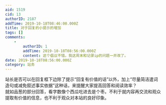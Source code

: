```yaml
---
aid: 1519
cid: 13
authorID: 2187
addTime: 2019-10-18T08:46:00.000Z
title: 对于回复的小提示的增加
tags: []
comments:
    -
        authorID: 1
        addTime: 2019-10-18T08:56:00.000Z
        content: 这个倡议不错，我这周末和记录ip的问题一并改了。
date: 2019-10-18T08:56:00.000Z
category: 站务
---
```


站长是否可以在回复框下边除了提示“回复有价值的话”以外，加上“尽量简洁遣词造句或减免叙述事实依据”这种话，来提醒大家提高回答和阅读效率？  
就如品葱的部分回答，看字数像个西瓜吃进去是个枣。不利于就内容再交流和观众提取有价值的信息，也不利于观众对本站的良好印象。
